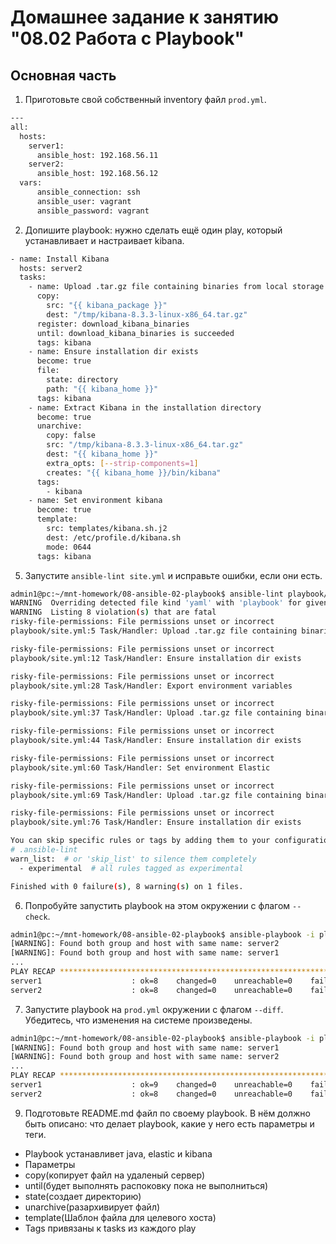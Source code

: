 # Домашнее задание к занятию "08.02 Работа с Playbook"

## Основная часть
1. Приготовьте свой собственный inventory файл `prod.yml`.
```bash
---
all:
  hosts:
    server1:
      ansible_host: 192.168.56.11
    server2:
      ansible_host: 192.168.56.12
  vars:
      ansible_connection: ssh
      ansible_user: vagrant
      ansible_password: vagrant
```
2. Допишите playbook: нужно сделать ещё один play, который устанавливает и настраивает kibana.
```bash
- name: Install Kibana
  hosts: server2
  tasks:
    - name: Upload .tar.gz file containing binaries from local storage
      copy:
        src: "{{ kibana_package }}"
        dest: "/tmp/kibana-8.3.3-linux-x86_64.tar.gz"
      register: download_kibana_binaries
      until: download_kibana_binaries is succeeded
      tags: kibana
    - name: Ensure installation dir exists
      become: true
      file:
        state: directory
        path: "{{ kibana_home }}"
      tags: kibana
    - name: Extract Kibana in the installation directory
      become: true
      unarchive:
        copy: false
        src: "/tmp/kibana-8.3.3-linux-x86_64.tar.gz"
        dest: "{{ kibana_home }}"
        extra_opts: [--strip-components=1]
        creates: "{{ kibana_home }}/bin/kibana"
      tags:
        - kibana
    - name: Set environment kibana
      become: true
      template:
        src: templates/kibana.sh.j2
        dest: /etc/profile.d/kibana.sh
        mode: 0644
      tags: kibana
```
5. Запустите `ansible-lint site.yml` и исправьте ошибки, если они есть.
```bash
admin1@pc:~/mnt-homework/08-ansible-02-playbook$ ansible-lint playbook/site.yml
WARNING  Overriding detected file kind 'yaml' with 'playbook' for given positional argument: playbook/site.yml
WARNING  Listing 8 violation(s) that are fatal
risky-file-permissions: File permissions unset or incorrect
playbook/site.yml:5 Task/Handler: Upload .tar.gz file containing binaries from local storage

risky-file-permissions: File permissions unset or incorrect
playbook/site.yml:12 Task/Handler: Ensure installation dir exists

risky-file-permissions: File permissions unset or incorrect
playbook/site.yml:28 Task/Handler: Export environment variables

risky-file-permissions: File permissions unset or incorrect
playbook/site.yml:37 Task/Handler: Upload .tar.gz file containing binaries from local storage

risky-file-permissions: File permissions unset or incorrect
playbook/site.yml:44 Task/Handler: Ensure installation dir exists

risky-file-permissions: File permissions unset or incorrect
playbook/site.yml:60 Task/Handler: Set environment Elastic

risky-file-permissions: File permissions unset or incorrect
playbook/site.yml:69 Task/Handler: Upload .tar.gz file containing binaries from local storage

risky-file-permissions: File permissions unset or incorrect
playbook/site.yml:76 Task/Handler: Ensure installation dir exists

You can skip specific rules or tags by adding them to your configuration file:
# .ansible-lint
warn_list:  # or 'skip_list' to silence them completely
  - experimental  # all rules tagged as experimental

Finished with 0 failure(s), 8 warning(s) on 1 files.
```
6. Попробуйте запустить playbook на этом окружении с флагом `--check`.
```bash
admin1@pc:~/mnt-homework/08-ansible-02-playbook$ ansible-playbook -i playbook/inventory/hosts.yml playbook/site.yml --check
[WARNING]: Found both group and host with same name: server2
[WARNING]: Found both group and host with same name: server1
...
PLAY RECAP *****************************************************************************************************************************************************************************************************************************
server1                    : ok=8    changed=0    unreachable=0    failed=0    skipped=2    rescued=0    ignored=0   
server2                    : ok=8    changed=0    unreachable=0    failed=0    skipped=2    rescued=0    ignored=0   
```
7. Запустите playbook на `prod.yml` окружении с флагом `--diff`. Убедитесь, что изменения на системе произведены.
```bash
admin1@pc:~/mnt-homework/08-ansible-02-playbook$ ansible-playbook -i playbook/inventory/hosts.yml playbook/site.yml --diff
[WARNING]: Found both group and host with same name: server1
[WARNING]: Found both group and host with same name: server2
...
PLAY RECAP *****************************************************************************************************************************************************************************************************************************
server1                    : ok=9    changed=0    unreachable=0    failed=0    skipped=1    rescued=0    ignored=0   
server2                    : ok=8    changed=0    unreachable=0    failed=0    skipped=2    rescued=0    ignored=0   
```
9. Подготовьте README.md файл по своему playbook. В нём должно быть описано: что делает playbook, какие у него есть параметры и теги.

- Playbook устанавливет java, elastic и kibana
- Параметры
 - copy(копирует файл на удаленый сервер) 
 - until(будет выполнять распоковку пока не выполниться) 
 - state(создает директорию) 
 - unarchive(разархивирует файл)
 - template(Шаблон файла для целевого хоста)
- Tags привязаны к tasks из каждого play